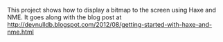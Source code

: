 This project shows how to display a bitmap to the screen using Haxe and NME. It goes along with the blog post at http://devnulldb.blogspot.com/2012/08/getting-started-with-haxe-and-nme.html
